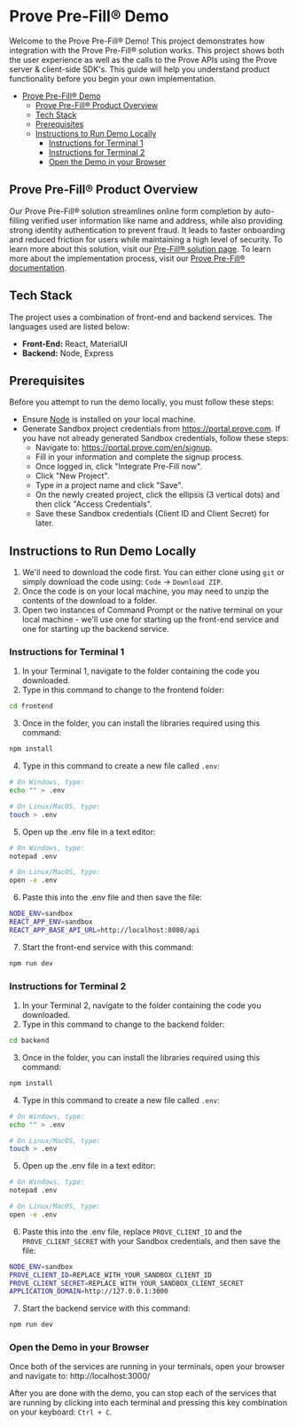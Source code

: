 # Prove Pre-Fill® Demo

Welcome to the Prove Pre-Fill® Demo! This project demonstrates how integration with the Prove Pre-Fill® solution works. This project shows both the user experience as well as the calls to the Prove APIs using the Prove server & client-side SDK's. This guide will help you understand product functionality before you begin your own implementation.

- [Prove Pre-Fill® Demo](#prove-pre-fill-demo)
  - [Prove Pre-Fill® Product Overview](#prove-pre-fill-product-overview)
  - [Tech Stack](#tech-stack)
  - [Prerequisites](#prerequisites)
  - [Instructions to Run Demo Locally](#instructions-to-run-demo-locally)
    - [Instructions for Terminal 1](#instructions-for-terminal-1)
    - [Instructions for Terminal 2](#instructions-for-terminal-2)
    - [Open the Demo in your Browser](#open-the-demo-in-your-browser)

## Prove Pre-Fill® Product Overview

Our Prove Pre-Fill® solution streamlines online form completion by auto-filling verified user information like name and address, while also providing strong identity authentication to prevent fraud. It leads to faster onboarding and reduced friction for users while maintaining a high level of security. To learn more about this solution, visit our [Pre-Fill® solution page](https://www.prove.com/solutions/pre-fill). To learn more about the implementation process, visit our [Prove Pre-Fill® documentation](https://developer.prove.com/docs/prove-pre-fill-flow).

## Tech Stack

The project uses a combination of front-end and backend services. The languages used are listed below:
- **Front-End:** React, MaterialUI
- **Backend:** Node, Express

## Prerequisites

Before you attempt to run the demo locally, you must follow these steps:

- Ensure [Node](https://nodejs.org/en/download/package-manager) is installed on your local machine.
- Generate Sandbox project credentials from https://portal.prove.com. If you have not already generated Sandbox credentials, follow these steps:
  - Navigate to: https://portal.prove.com/en/signup.
  - Fill in your information and complete the signup process.
  - Once logged in, click "Integrate Pre-Fill now".
  - Click "New Project".
  - Type in a project name  and click "Save".
  - On the newly created project, click the ellipsis (3 vertical dots) and then click "Access Credentials".
  - Save these Sandbox credentials (Client ID and Client Secret) for later.

## Instructions to Run Demo Locally

1. We'll need to download the code first. You can either clone using `git` or simply download the code using: `Code` -> `Download ZIP`.
1. Once the code is on your local machine, you may need to unzip the contents of the download to a folder.
1. Open two instances of Command Prompt or the native terminal on your local machine - we'll use one for starting up the front-end service and one for starting up the backend service.

### Instructions for Terminal 1

1. In your Terminal 1, navigate to the folder containing the code you downloaded.
2. Type in this command to change to the frontend folder:
```bash
cd frontend
```
3. Once in the folder, you can install the libraries required using this command:
```bash
npm install
```
4. Type in this command to create a new file called `.env`:
```bash
# On Windows, type:
echo "" > .env

# On Linux/MacOS, type:
touch > .env
```
5. Open up the .env file in a text editor:
```bash
# On Windows, type:
notepad .env

# On Linux/MacOS, type:
open -e .env
```
6. Paste this into the .env file and then save the file:
```bash
NODE_ENV=sandbox
REACT_APP_ENV=sandbox
REACT_APP_BASE_API_URL=http://localhost:8080/api
```
7.  Start the front-end service with this command:
```bash
npm run dev
```

### Instructions for Terminal 2

1. In your Terminal 2, navigate to the folder containing the code you downloaded.
2. Type in this command to change to the backend folder:
```bash
cd backend
```
3. Once in the folder, you can install the libraries required using this command:
```bash
npm install
```
4. Type in this command to create a new file called `.env`:
```bash
# On Windows, type:
echo "" > .env

# On Linux/MacOS, type:
touch > .env
```
5. Open up the .env file in a text editor:
```bash
# On Windows, type:
notepad .env

# On Linux/MacOS, type:
open -e .env
```
6. Paste this into the .env file, replace `PROVE_CLIENT_ID` and the `PROVE_CLIENT_SECRET` with your Sandbox credentials, and then save the file:
```bash
NODE_ENV=sandbox
PROVE_CLIENT_ID=REPLACE_WITH_YOUR_SANDBOX_CLIENT_ID
PROVE_CLIENT_SECRET=REPLACE_WITH_YOUR_SANDBOX_CLIENT_SECRET
APPLICATION_DOMAIN=http://127.0.0.1:3000
```
7.  Start the backend service with this command:
```bash
npm run dev
```

### Open the Demo in your Browser

Once both of the services are running in your terminals, open your browser and navigate to: http://localhost:3000/

After you are done with the demo, you can stop each of the services that are running by clicking into each terminal and pressing this key combination on your keyboard: `Ctrl + C`.
